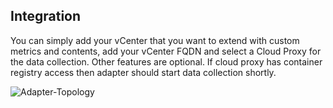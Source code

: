 
## Integration
You can simply add your vCenter that you want to extend with custom metrics and contents, add your vCenter FQDN and select a Cloud Proxy for the data collection. Other features are optional. If cloud proxy has container registry access then adapter should start data collection shortly.

![Adapter-Topology](Documentation-Images/screenshots/Installation/Adapter_Account_Integration.png)

